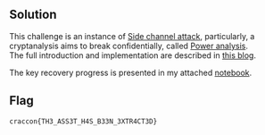 ## Solution
This challenge is an instance of [Side channel attack](https://en.wikipedia.org/wiki/Side-channel_attack), particularly, a cryptanalysis aims to break confidentially, called [Power analysis](https://en.wikipedia.org/wiki/Power_analysis).       
The full introduction and implementation are described in [this blog](https://coastalwhite.github.io/intro-power-analysis/intro.html).      

The key recovery progress is presented in my attached [notebook](2025/craccon/powerplay/powerplay.ipynb).

## Flag
```
craccon{TH3_ASS3T_H4S_B33N_3XTR4CT3D}
```